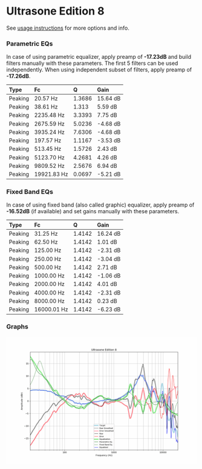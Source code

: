 # Ultrasone Edition 8
See [usage instructions](https://github.com/jaakkopasanen/AutoEq#usage) for more options and info.

### Parametric EQs
In case of using parametric equalizer, apply preamp of **-17.23dB** and build filters manually
with these parameters. The first 5 filters can be used independently.
When using independent subset of filters, apply preamp of **-17.26dB**.

| Type    | Fc          |      Q | Gain     |
|:--------|:------------|:-------|:---------|
| Peaking | 20.57 Hz    | 1.3686 | 15.64 dB |
| Peaking | 38.61 Hz    | 1.313  | 5.59 dB  |
| Peaking | 2235.48 Hz  | 3.3393 | 7.75 dB  |
| Peaking | 2675.59 Hz  | 5.0236 | -4.68 dB |
| Peaking | 3935.24 Hz  | 7.6306 | -4.68 dB |
| Peaking | 197.57 Hz   | 1.1167 | -3.53 dB |
| Peaking | 513.45 Hz   | 1.5726 | 2.43 dB  |
| Peaking | 5123.70 Hz  | 4.2681 | 4.26 dB  |
| Peaking | 9809.52 Hz  | 2.5676 | 6.94 dB  |
| Peaking | 19921.83 Hz | 0.0697 | -5.21 dB |

### Fixed Band EQs
In case of using fixed band (also called graphic) equalizer, apply preamp of **-16.52dB**
(if available) and set gains manually with these parameters.

| Type    | Fc          |      Q | Gain     |
|:--------|:------------|:-------|:---------|
| Peaking | 31.25 Hz    | 1.4142 | 16.24 dB |
| Peaking | 62.50 Hz    | 1.4142 | 1.01 dB  |
| Peaking | 125.00 Hz   | 1.4142 | -2.31 dB |
| Peaking | 250.00 Hz   | 1.4142 | -3.04 dB |
| Peaking | 500.00 Hz   | 1.4142 | 2.71 dB  |
| Peaking | 1000.00 Hz  | 1.4142 | -1.06 dB |
| Peaking | 2000.00 Hz  | 1.4142 | 4.01 dB  |
| Peaking | 4000.00 Hz  | 1.4142 | -2.31 dB |
| Peaking | 8000.00 Hz  | 1.4142 | 0.23 dB  |
| Peaking | 16000.01 Hz | 1.4142 | -6.23 dB |

### Graphs
![](./Ultrasone%20Edition%208.png)